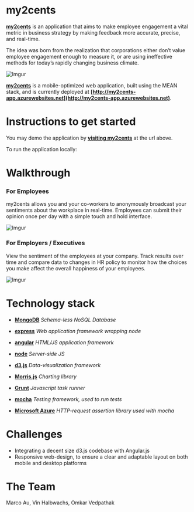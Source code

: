 my2cents
============

**[my2cents](http://my2cents-app.azurewebsites.net)** is an application that aims to make employee engagement a vital metric in business strategy by making feedback more accurate, precise, and real-time.

The idea was born from the realization that corporations either don’t value employee engagement enough to measure it, or are using ineffective methods for today’s rapidly changing business climate.

![Imgur](http://i.imgur.com/4nde7PN.png)

**[my2cents](http://my2cents-app.azurewebsites.net)** is a mobile-optimized web application, built using the MEAN stack, and is currently deployed at **[http://my2cents-app.azurewebsites.net](http://my2cents-app.azurewebsites.net)**.


Instructions to get started
==============================

You may demo the application by  **[visiting my2cents](http://my2cents-app.azurewebsites.net)**  at the url above.

To run the application locally:


Walkthrough
==================

### For Employees

my2cents allows you and your co-workers to anonymously broadcast your sentiments about the workplace in real-time. Employees can submit their opinion once per day with a simple touch and hold interface.

![Imgur](http://i.imgur.com/ulrAk1W.png)

### For Employers / Executives

View the sentiment of the employees at your company.  Track results over time and compare data to changes in HR policy to monitor how the choices you make affect the overall happiness of your employees.

![Imgur](http://i.imgur.com/L6XUqA6.png)


Technology stack
============


* **[MongoDB](http://neo4j.org)** *Schema-less NoSQL Database*

* **[express](http://expressjs.com)** *Web application framework wrapping node*

* **[angular](http://angularjs.org)** *HTML/JS application framework*

* **[node](http://nodejs.org)** *Server-side JS*

* **[d3.js](http://d3js.org)** *Data-visualization framework*

* **[Morris.js](http://morrisjs.github.io/morris.js/index.html)** *Charting library* 

* **[Grunt](http://gruntjs.com/)** *Javascript task runner*

* **[mocha](http://visionmedia.github.io/mocha/)** *Testing framework, used to run tests*

* **[Microsoft Azure](https://www.npmjs.org/package/supertest)** *HTTP-request assertion library used with mocha* 



Challenges
==================

* Integrating a decent size d3.js codebase with Angular.js
* Responsive web-design, to ensure a clear and adaptable layout on both mobile and desktop platforms


The Team
==================

Marco Au, Vin Halbwachs, Omkar Vedpathak 
